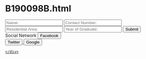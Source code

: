 <html>
<head>
	<link rel="stylesheet" href="style.css">
</head>
<body background="OIP.jpg">
	<div class="login-box">
    <div class="left-box">
    	<h1>B190098B.html</h1>
    	<input type="text" class="input-box" placeholder="Name:">
    	<input type="Password" class="input-box" placeholder="Contact Number:">
    	<input type="password" class="input-box" placeholder="Residential Area:">
    	<input type="password" class="input-box" placeholder="Year of Graduate:">
    	<input type="submit" class="submit-btn" value="Submit">
    </div>
    <div class="right-box">
    	<span class="right-title">Social Network</span>
        <a href="https://www.facebook.com/">
        <button class="social facebook">Facebook</button></a>
        <div>
        <a href="https://twitter.com/">
    	<button class="social twitter">Twitter</button>
        <a href="https://accounts.google.com/ServiceLogin/identifier?elo=1&flowName=GlifWebSignIn&flowEntry=AddSession">
    	<button class="social google">Google</button>
    </div>

    </div>
</body>
</html>
